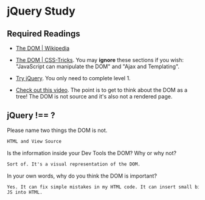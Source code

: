 # jQuery Study

## Required Readings

-   [The DOM | Wikipedia](https://en.wikipedia.org/wiki/Document_Object_Model)

-   [The DOM | CSS-Tricks](https://css-tricks.com/dom/). You may **ignore**
    these sections if you wish: "JavaScript can manipulate the DOM" and "Ajax
    and Templating".

-   [Try jQuery](http://try.jquery.com/). You only need to complete level 1.

-   [Check out this video](https://www.youtube.com/watch?v=n1cKlKM3jYI). The
point is to get to think about the DOM as a tree! The DOM is not source and
it's also not a rendered page.

## jQuery !== ?

Please name two things the DOM is not.

```md
HTML and View Source
```

Is the information inside your Dev Tools the DOM? Why or why not?

```md
Sort of. It's a visual representation of the DOM.
```

In your own words, why do you think the DOM is important?

```md
Yes. It can fix simple mistakes in my HTML code. It can insert small bits of
JS into HTML.
```
